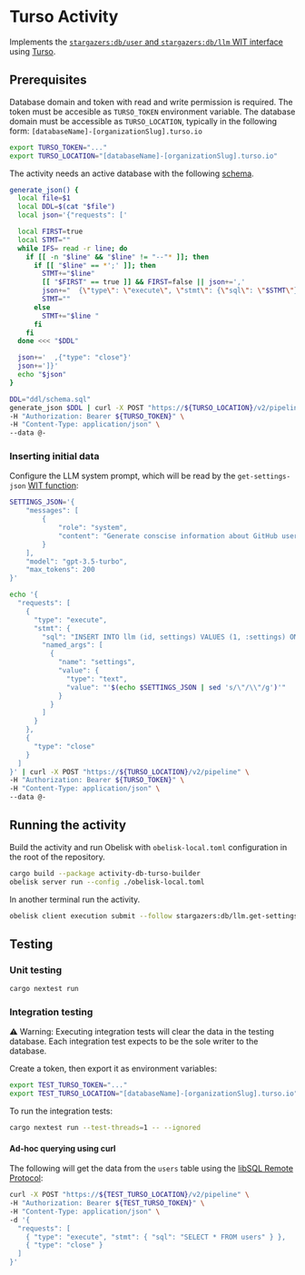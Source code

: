 # Turso Activity
Implements the [`stargazers:db/user` and `stargazers:db/llm` WIT interface](../interface/db.wit) using [Turso](https://turso.tech/).

## Prerequisites
Database domain and token with read and write permission is required.
The token must be accesible as `TURSO_TOKEN` environment variable.
The database domain must be accessible as `TURSO_LOCATION`, typically in
the following form: `[databaseName]-[organizationSlug].turso.io`

```sh
export TURSO_TOKEN="..."
export TURSO_LOCATION="[databaseName]-[organizationSlug].turso.io"
```

The activity needs an active database with the following [schema](ddl/schema.sql).
```sh
generate_json() {
  local file=$1
  local DDL=$(cat "$file")
  local json='{"requests": ['

  local FIRST=true
  local STMT=""
  while IFS= read -r line; do
    if [[ -n "$line" && "$line" != "--"* ]]; then
      if [[ "$line" == *';' ]]; then
        STMT+="$line"
        [[ "$FIRST" == true ]] && FIRST=false || json+=','
        json+="  {\"type\": \"execute\", \"stmt\": {\"sql\": \"$STMT\"}}"
        STMT=""
      else
        STMT+="$line "
      fi
    fi
  done <<< "$DDL"

  json+='  ,{"type": "close"}'
  json+=']}'
  echo "$json"
}

DDL="ddl/schema.sql"
generate_json $DDL | curl -X POST "https://${TURSO_LOCATION}/v2/pipeline" \
-H "Authorization: Bearer ${TURSO_TOKEN}" \
-H "Content-Type: application/json" \
--data @-
```


### Inserting initial data

Configure the LLM system prompt, which will be read by the `get-settings-json` [WIT function](./wit/deps/db-interface/db.wit):
```sh
SETTINGS_JSON='{
    "messages": [
        {
            "role": "system",
            "content": "Generate conscise information about GitHub users based on the JSON provided."
        }
    ],
    "model": "gpt-3.5-turbo",
    "max_tokens": 200
}'

echo '{
  "requests": [
    {
      "type": "execute",
      "stmt": {
        "sql": "INSERT INTO llm (id, settings) VALUES (1, :settings) ON CONFLICT (id) DO UPDATE SET settings = :settings",
        "named_args": [
          {
            "name": "settings",
            "value": {
              "type": "text",
              "value": "'$(echo $SETTINGS_JSON | sed 's/\"/\\"/g')'"
            }
          }
        ]
      }
    },
    {
      "type": "close"
    }
  ]
}' | curl -X POST "https://${TURSO_LOCATION}/v2/pipeline" \
-H "Authorization: Bearer ${TURSO_TOKEN}" \
-H "Content-Type: application/json" \
--data @-
```

## Running the activity
Build the activity and run Obelisk with `obelisk-local.toml` configuration in the root of the repository.
```sh
cargo build --package activity-db-turso-builder
obelisk server run --config ./obelisk-local.toml
```
In another terminal run the activity.
```sh
obelisk client execution submit --follow stargazers:db/llm.get-settings-json []
```

## Testing

### Unit testing
```sh
cargo nextest run
```

### Integration testing
⚠️ Warning: Executing integration tests will clear the data in the testing database.
Each integration test expects to be the sole writer to the database.

Create a token, then export it as environment variables:
```sh
export TEST_TURSO_TOKEN="..."
export TEST_TURSO_LOCATION="[databaseName]-[organizationSlug].turso.io"
```

To run the integration tests:
```sh
cargo nextest run --test-threads=1 -- --ignored
```

#### Ad-hoc querying using curl
The following will get the data from the `users` table
using the [libSQL Remote Protocol](https://docs.turso.tech/sdk/http/reference):
```sh
curl -X POST "https://${TEST_TURSO_LOCATION}/v2/pipeline" \
-H "Authorization: Bearer ${TEST_TURSO_TOKEN}" \
-H "Content-Type: application/json" \
-d '{
  "requests": [
    { "type": "execute", "stmt": { "sql": "SELECT * FROM users" } },
    { "type": "close" }
  ]
}'
```
